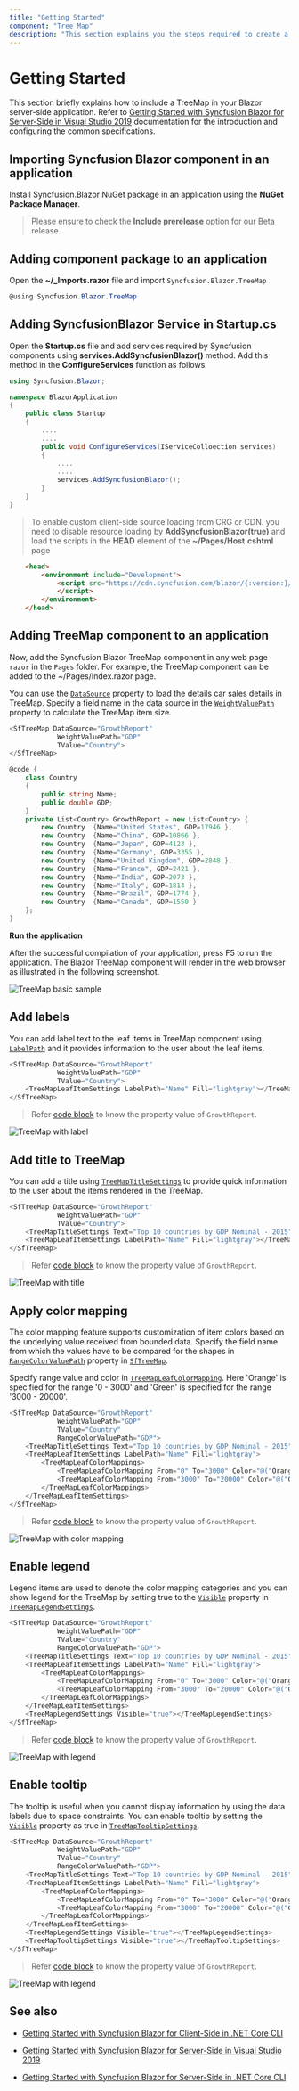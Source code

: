 ```yaml
---
title: "Getting Started"
component: "Tree Map"
description: "This section explains you the steps required to create a simple Blazor TreeMap."
---
```


# Getting Started

This section briefly explains how to include a TreeMap in your Blazor server-side application. Refer to [Getting Started with Syncfusion Blazor for Server-Side in Visual Studio 2019](https://blazor.syncfusion.com/documentation/getting-started/vs-blazor/) documentation for the introduction and configuring the common specifications.

## Importing Syncfusion Blazor component in an application

Install Syncfusion.Blazor NuGet package in an application using the **NuGet Package Manager**.

> Please ensure to check the **Include prerelease** option for our Beta release.

## Adding component package to an application

Open the **~/_Imports.razor** file and import  `Syncfusion.Blazor.TreeMap`

```csharp
@using Syncfusion.Blazor.TreeMap
```

## Adding SyncfusionBlazor Service in Startup.cs

Open the **Startup.cs** file and add services required by Syncfusion components using **services.AddSyncfusionBlazor()** method. Add this method in the **ConfigureServices** function as follows.

```csharp
using Syncfusion.Blazor;

namespace BlazorApplication
{
    public class Startup
    {
        ....
        ....
        public void ConfigureServices(IServiceColloection services)
        {
            ....
            ....
            services.AddSyncfusionBlazor();
        }
    }
}
```

> To enable custom client-side source loading from CRG or CDN. you need to disable resource loading by **AddSyncfusionBlazor(true)** and load the scripts in the **HEAD** element of the **~/Pages/Host.cshtml** page

```html
    <head>
        <environment include="Development">
            <script src="https://cdn.syncfusion.com/blazor/{:version:}/syncfusion-blazor.min.js">
            </script>
        </environment>
    </head>
```

## Adding TreeMap component to an application

Now, add the Syncfusion Blazor TreeMap component in any web page `razor` in the `Pages` folder. For example, the TreeMap component can be added to the ~/Pages/Index.razor page.

You can use the [`DataSource`](https://help.syncfusion.com/cr/blazor/Syncfusion.Blazor.TreeMap.SfTreeMap-1.html) property to load the details car sales details in TreeMap. Specify a field name in the data source in the [`WeightValuePath`](https://help.syncfusion.com/cr/blazor/Syncfusion.Blazor.TreeMap.SfTreeMap-1.html#Syncfusion_Blazor_TreeMap_SfTreeMap_1_WeightValuePath) property to calculate the TreeMap item size.

```csharp
<SfTreeMap DataSource="GrowthReport"
            WeightValuePath="GDP"
            TValue="Country">
</SfTreeMap>

@code {
    class Country
    {
        public string Name;
        public double GDP;
    }
    private List<Country> GrowthReport = new List<Country> {
        new Country  {Name="United States", GDP=17946 },
        new Country  {Name="China", GDP=10866 },
        new Country  {Name="Japan", GDP=4123 },
        new Country  {Name="Germany", GDP=3355 },
        new Country  {Name="United Kingdom", GDP=2848 },
        new Country  {Name="France", GDP=2421 },
        new Country  {Name="India", GDP=2073 },
        new Country  {Name="Italy", GDP=1814 },
        new Country  {Name="Brazil", GDP=1774 },
        new Country  {Name="Canada", GDP=1550 }
    };
}
```

<b>Run the application</b>

After the successful compilation of your application, press F5 to run the application. The Blazor TreeMap component will render in the web browser as illustrated in the following screenshot.

   ![TreeMap basic sample](images/treemap-basic.png)

## Add labels

You can add label text to the leaf items in TreeMap component using [`LabelPath`](https://help.syncfusion.com/cr/blazor/Syncfusion.Blazor.TreeMap.TreeMapLeafItemSettings.html) and it provides information to the user about the leaf items.

```csharp
<SfTreeMap DataSource="GrowthReport"
            WeightValuePath="GDP"
            TValue="Country">
    <TreeMapLeafItemSettings LabelPath="Name" Fill="lightgray"></TreeMapLeafItemSettings>
</SfTreeMap>
```

> Refer [code block](#adding-treemap-component-to-an-application) to know the property value of `GrowthReport`.

![TreeMap with label](images/treemap-with-label.png)

## Add title to TreeMap

You can add a title using [`TreeMapTitleSettings`](https://help.syncfusion.com/cr/blazor/Syncfusion.Blazor.TreeMap.SfTreeMap-1.html#Syncfusion_Blazor_TreeMap_SfTreeMap_1_TitleSettings) to provide quick information to the user about the items rendered in the TreeMap.

```csharp
<SfTreeMap DataSource="GrowthReport"
            WeightValuePath="GDP"
            TValue="Country">
    <TreeMapTitleSettings Text="Top 10 countries by GDP Nominal - 2015"></TreeMapTitleSettings>
    <TreeMapLeafItemSettings LabelPath="Name" Fill="lightgray"></TreeMapLeafItemSettings>
</SfTreeMap>
```

> Refer [code block](#adding-treemap-component-to-an-application) to know the property value of `GrowthReport`.

![TreeMap with title](images/treemap-with-title.png)

## Apply color mapping

The color mapping feature supports customization of item colors based on the underlying value received from bounded data. Specify the field name from which the values have to be compared for the shapes in [`RangeColorValuePath`](https://help.syncfusion.com/cr/blazor/Syncfusion.Blazor.TreeMap.SfTreeMap-1.html#Syncfusion_Blazor_TreeMap_SfTreeMap_1_RangeColorValuePath) property in [`SfTreeMap`](https://help.syncfusion.com/cr/aspnetcore-blazor/Syncfusion.Blazor.TreeMap.SfTreeMap-1.html).

Specify range value and color in [`TreeMapLeafColorMapping`](https://help.syncfusion.com/cr/blazor/Syncfusion.Blazor.TreeMap.TreeMapLeafItemSettings.html). Here 'Orange' is specified for the range '0 - 3000' and 'Green' is specified for the range '3000 - 20000'.

```csharp
<SfTreeMap DataSource="GrowthReport"
            WeightValuePath="GDP"
            TValue="Country"
            RangeColorValuePath="GDP">
    <TreeMapTitleSettings Text="Top 10 countries by GDP Nominal - 2015"></TreeMapTitleSettings>
    <TreeMapLeafItemSettings LabelPath="Name" Fill="lightgray">
        <TreeMapLeafColorMappings>
            <TreeMapLeafColorMapping From="0" To="3000" Color="@("Orange")"></TreeMapLeafColorMapping>
            <TreeMapLeafColorMapping From="3000" To="20000" Color="@("Green")"></TreeMapLeafColorMapping>
        </TreeMapLeafColorMappings>
    </TreeMapLeafItemSettings>
</SfTreeMap>
```

> Refer [code block](#adding-treemap-component-to-an-application) to know the property value of `GrowthReport`.

![TreeMap with color mapping](images/Colormapping.png)

## Enable legend

Legend items are used to denote the color mapping categories and you can show legend for the TreeMap by setting true to the [`Visible`](https://help.syncfusion.com/cr/blazor/Syncfusion.Blazor.TreeMap.TreeMapLegendSettings.html) property in [`TreeMapLegendSettings`](https://help.syncfusion.com/cr/aspnetcore-blazor/Syncfusion.Blazor.TreeMap.TreeMapLegendSettings.html).

```csharp
<SfTreeMap DataSource="GrowthReport"
            WeightValuePath="GDP"
            TValue="Country"
            RangeColorValuePath="GDP">
    <TreeMapTitleSettings Text="Top 10 countries by GDP Nominal - 2015"></TreeMapTitleSettings>
    <TreeMapLeafItemSettings LabelPath="Name" Fill="lightgray">
        <TreeMapLeafColorMappings>
            <TreeMapLeafColorMapping From="0" To="3000" Color="@("Orange")"></TreeMapLeafColorMapping>
            <TreeMapLeafColorMapping From="3000" To="20000" Color="@("Green")"></TreeMapLeafColorMapping>
        </TreeMapLeafColorMappings>
    </TreeMapLeafItemSettings>
    <TreeMapLegendSettings Visible="true"></TreeMapLegendSettings>
</SfTreeMap>
```

> Refer [code block](#adding-treemap-component-to-an-application) to know the property value of `GrowthReport`.

![TreeMap with legend](images/Legend.png)

## Enable tooltip

The tooltip is useful when you cannot display information by using the data labels due to space constraints. You can enable tooltip by setting the [`Visible`](https://help.syncfusion.com/cr/blazor/Syncfusion.Blazor.TreeMap.TreeMapTooltipSettings.html#Syncfusion_Blazor_TreeMap_TreeMapTooltipSettings_Visible) property as true in [`TreeMapTooltipSettings`](https://help.syncfusion.com/cr/blazor/Syncfusion.Blazor.TreeMap.TreeMapTooltipSettings.html#Syncfusion_Blazor_TreeMap_TreeMapTooltipSettings_Visible).

```csharp
<SfTreeMap DataSource="GrowthReport"
            WeightValuePath="GDP"
            TValue="Country"
            RangeColorValuePath="GDP">
    <TreeMapTitleSettings Text="Top 10 countries by GDP Nominal - 2015"></TreeMapTitleSettings>
    <TreeMapLeafItemSettings LabelPath="Name" Fill="lightgray">
        <TreeMapLeafColorMappings>
            <TreeMapLeafColorMapping From="0" To="3000" Color="@("Orange")"></TreeMapLeafColorMapping>
            <TreeMapLeafColorMapping From="3000" To="20000" Color="@("Green")"></TreeMapLeafColorMapping>
        </TreeMapLeafColorMappings>
    </TreeMapLeafItemSettings>
    <TreeMapLegendSettings Visible="true"></TreeMapLegendSettings>
    <TreeMapTooltipSettings Visible="true"></TreeMapTooltipSettings>
</SfTreeMap>
```

> Refer [code block](#adding-treemap-component-to-an-application) to know the property value of `GrowthReport`.

![TreeMap with legend](images/Tooltip.png)

## See also

* [Getting Started with Syncfusion Blazor for Client-Side in .NET Core CLI](https://blazor.syncfusion.com/documentation/getting-started/dotnet-cli-blazor/)

* [Getting Started with Syncfusion Blazor for Server-Side in Visual Studio 2019](https://blazor.syncfusion.com/documentation/getting-started/vs-blazor-server/)

* [Getting Started with Syncfusion Blazor for Server-Side in .NET Core CLI](https://blazor.syncfusion.com/documentation/getting-started/dotnet-cli-blazor-server/)